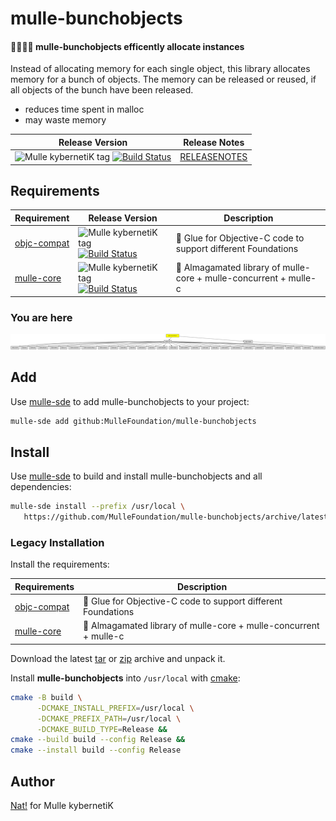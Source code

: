 # mulle-bunchobjects

#### 👨‍👩‍👧‍👦 mulle-bunchobjects efficently allocate instances

Instead of allocating memory for each single object, this library allocates
memory for a bunch of objects. The memory can be released or reused, if all
objects of the bunch have been released.

* reduces time spent in malloc
* may waste memory



| Release Version                                       | Release Notes
|-------------------------------------------------------|--------------
| ![Mulle kybernetiK tag](https://img.shields.io/github/tag/MulleFoundation/mulle-bunchobjects.svg) [![Build Status](https://github.com/MulleFoundation/mulle-bunchobjects/workflows/CI/badge.svg)](//github.com/MulleFoundation/mulle-bunchobjects/actions) | [RELEASENOTES](RELEASENOTES.md) |






## Requirements

|   Requirement         | Release Version  | Description
|-----------------------|------------------|---------------
| [objc-compat](https://github.com/MulleFoundation/objc-compat) | ![Mulle kybernetiK tag](https://img.shields.io/github/tag/MulleFoundation/objc-compat.svg) [![Build Status](https://github.com/MulleFoundation/objc-compat/workflows/CI/badge.svg?branch=release)](https://github.com/MulleFoundation/objc-compat/actions/workflows/mulle-sde-ci.yml) | 🔗 Glue for Objective-C code to support different Foundations
| [mulle-core](https://github.com/mulle-core/mulle-core) | ![Mulle kybernetiK tag](https://img.shields.io/github/tag/mulle-core/mulle-core.svg) [![Build Status](https://github.com/mulle-core/mulle-core/workflows/CI/badge.svg?branch=release)](https://github.com/mulle-core/mulle-core/actions/workflows/mulle-sde-ci.yml) | 🌋 Almagamated library of mulle-core + mulle-concurrent + mulle-c

### You are here

![Overview](overview.dot.svg)

## Add

Use [mulle-sde](//github.com/mulle-sde) to add mulle-bunchobjects to your project:

``` sh
mulle-sde add github:MulleFoundation/mulle-bunchobjects
```

## Install

Use [mulle-sde](//github.com/mulle-sde) to build and install mulle-bunchobjects and all dependencies:

``` sh
mulle-sde install --prefix /usr/local \
   https://github.com/MulleFoundation/mulle-bunchobjects/archive/latest.tar.gz
```

### Legacy Installation

Install the requirements:

| Requirements                                 | Description
|----------------------------------------------|-----------------------
| [objc-compat](https://github.com/MulleFoundation/objc-compat)             | 🔗 Glue for Objective-C code to support different Foundations
| [mulle-core](https://github.com/mulle-core/mulle-core)             | 🌋 Almagamated library of mulle-core + mulle-concurrent + mulle-c

Download the latest [tar](https://github.com/MulleFoundation/mulle-bunchobjects/archive/refs/tags/latest.tar.gz) or [zip](https://github.com/MulleFoundation/mulle-bunchobjects/archive/refs/tags/latest.zip) archive and unpack it.

Install **mulle-bunchobjects** into `/usr/local` with [cmake](https://cmake.org):

``` sh
cmake -B build \
      -DCMAKE_INSTALL_PREFIX=/usr/local \
      -DCMAKE_PREFIX_PATH=/usr/local \
      -DCMAKE_BUILD_TYPE=Release &&
cmake --build build --config Release &&
cmake --install build --config Release
```

## Author

[Nat!](https://mulle-kybernetik.com/weblog) for Mulle kybernetiK  


